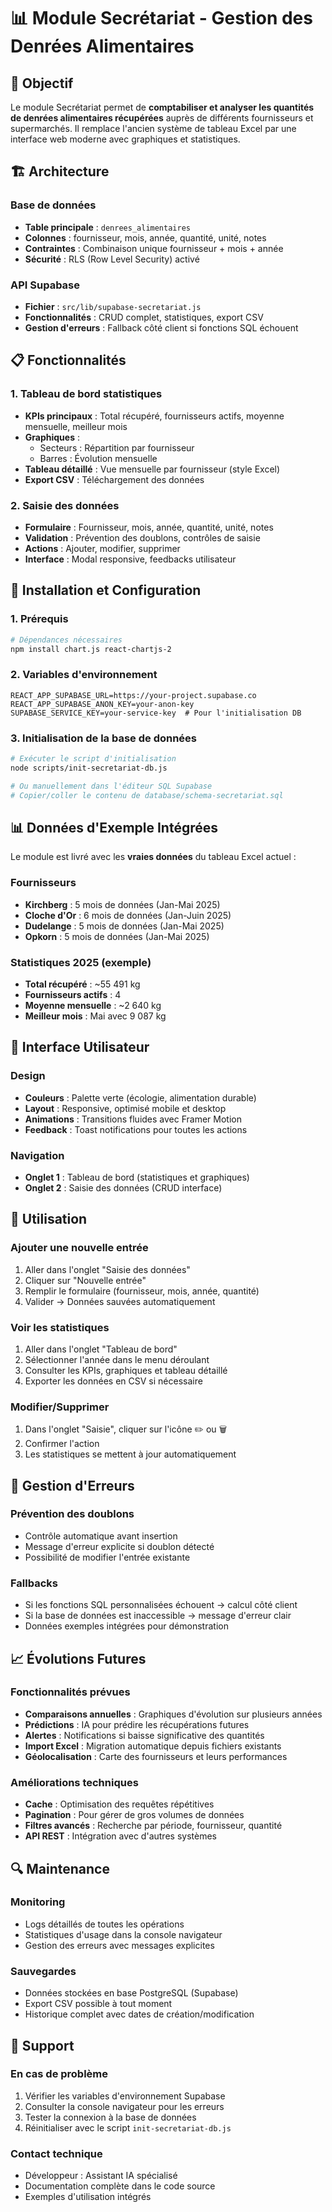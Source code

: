 # 📊 Module Secrétariat - Gestion des Denrées Alimentaires

## 🎯 Objectif

Le module Secrétariat permet de **comptabiliser et analyser les quantités de denrées alimentaires récupérées** auprès de différents fournisseurs et supermarchés. Il remplace l'ancien système de tableau Excel par une interface web moderne avec graphiques et statistiques.

## 🏗️ Architecture

### Base de données
- **Table principale** : `denrees_alimentaires`
- **Colonnes** : fournisseur, mois, année, quantité, unité, notes
- **Contraintes** : Combinaison unique fournisseur + mois + année
- **Sécurité** : RLS (Row Level Security) activé

### API Supabase
- **Fichier** : `src/lib/supabase-secretariat.js`
- **Fonctionnalités** : CRUD complet, statistiques, export CSV
- **Gestion d'erreurs** : Fallback côté client si fonctions SQL échouent

## 📋 Fonctionnalités

### 1. Tableau de bord statistiques
- **KPIs principaux** : Total récupéré, fournisseurs actifs, moyenne mensuelle, meilleur mois
- **Graphiques** :
  - Secteurs : Répartition par fournisseur
  - Barres : Évolution mensuelle
- **Tableau détaillé** : Vue mensuelle par fournisseur (style Excel)
- **Export CSV** : Téléchargement des données

### 2. Saisie des données
- **Formulaire** : Fournisseur, mois, année, quantité, unité, notes
- **Validation** : Prévention des doublons, contrôles de saisie
- **Actions** : Ajouter, modifier, supprimer
- **Interface** : Modal responsive, feedbacks utilisateur

## 🚀 Installation et Configuration

### 1. Prérequis
```bash
# Dépendances nécessaires
npm install chart.js react-chartjs-2
```

### 2. Variables d'environnement
```env
REACT_APP_SUPABASE_URL=https://your-project.supabase.co
REACT_APP_SUPABASE_ANON_KEY=your-anon-key
SUPABASE_SERVICE_KEY=your-service-key  # Pour l'initialisation DB
```

### 3. Initialisation de la base de données
```bash
# Exécuter le script d'initialisation
node scripts/init-secretariat-db.js

# Ou manuellement dans l'éditeur SQL Supabase
# Copier/coller le contenu de database/schema-secretariat.sql
```

## 📊 Données d'Exemple Intégrées

Le module est livré avec les **vraies données** du tableau Excel actuel :

### Fournisseurs
- **Kirchberg** : 5 mois de données (Jan-Mai 2025)
- **Cloche d'Or** : 6 mois de données (Jan-Juin 2025)
- **Dudelange** : 5 mois de données (Jan-Mai 2025)
- **Opkorn** : 5 mois de données (Jan-Mai 2025)

### Statistiques 2025 (exemple)
- **Total récupéré** : ~55 491 kg
- **Fournisseurs actifs** : 4
- **Moyenne mensuelle** : ~2 640 kg
- **Meilleur mois** : Mai avec 9 087 kg

## 🎨 Interface Utilisateur

### Design
- **Couleurs** : Palette verte (écologie, alimentation durable)
- **Layout** : Responsive, optimisé mobile et desktop
- **Animations** : Transitions fluides avec Framer Motion
- **Feedback** : Toast notifications pour toutes les actions

### Navigation
- **Onglet 1** : Tableau de bord (statistiques et graphiques)
- **Onglet 2** : Saisie des données (CRUD interface)

## 🔧 Utilisation

### Ajouter une nouvelle entrée
1. Aller dans l'onglet "Saisie des données"
2. Cliquer sur "Nouvelle entrée"
3. Remplir le formulaire (fournisseur, mois, année, quantité)
4. Valider → Données sauvées automatiquement

### Voir les statistiques
1. Aller dans l'onglet "Tableau de bord"
2. Sélectionner l'année dans le menu déroulant
3. Consulter les KPIs, graphiques et tableau détaillé
4. Exporter les données en CSV si nécessaire

### Modifier/Supprimer
1. Dans l'onglet "Saisie", cliquer sur l'icône ✏️ ou 🗑️
2. Confirmer l'action
3. Les statistiques se mettent à jour automatiquement

## 🚨 Gestion d'Erreurs

### Prévention des doublons
- Contrôle automatique avant insertion
- Message d'erreur explicite si doublon détecté
- Possibilité de modifier l'entrée existante

### Fallbacks
- Si les fonctions SQL personnalisées échouent → calcul côté client
- Si la base de données est inaccessible → message d'erreur clair
- Données exemples intégrées pour démonstration

## 📈 Évolutions Futures

### Fonctionnalités prévues
- **Comparaisons annuelles** : Graphiques d'évolution sur plusieurs années
- **Prédictions** : IA pour prédire les récupérations futures
- **Alertes** : Notifications si baisse significative des quantités
- **Import Excel** : Migration automatique depuis fichiers existants
- **Géolocalisation** : Carte des fournisseurs et leurs performances

### Améliorations techniques
- **Cache** : Optimisation des requêtes répétitives
- **Pagination** : Pour gérer de gros volumes de données
- **Filtres avancés** : Recherche par période, fournisseur, quantité
- **API REST** : Intégration avec d'autres systèmes

## 🔍 Maintenance

### Monitoring
- Logs détaillés de toutes les opérations
- Statistiques d'usage dans la console navigateur
- Gestion des erreurs avec messages explicites

### Sauvegardes
- Données stockées en base PostgreSQL (Supabase)
- Export CSV possible à tout moment
- Historique complet avec dates de création/modification

## 🤝 Support

### En cas de problème
1. Vérifier les variables d'environnement Supabase
2. Consulter la console navigateur pour les erreurs
3. Tester la connexion à la base de données
4. Réinitialiser avec le script `init-secretariat-db.js`

### Contact technique
- Développeur : Assistant IA spécialisé
- Documentation complète dans le code source
- Exemples d'utilisation intégrés 
